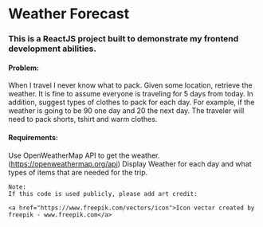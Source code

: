 # Weather Forecast

### This is a ReactJS project built to demonstrate my frontend development abilities.

#### Problem: 
When I travel I never know what to pack. Given some location, retrieve the weather. It is fine to assume everyone is traveling for 5 days from today. In addition, suggest types of clothes to pack for each day. For example, if the weather is going to be 90 one day and 20 the next day. The traveler will need to pack shorts, tshirt and warm clothes.

#### Requirements:
Use OpenWeatherMap API to get the weather. (https://openweathermap.org/api)
Display Weather for each day and what types of items that are needed for the trip.


    
```
Note:
If this code is used publicly, please add art credit:

<a href="https://www.freepik.com/vectors/icon">Icon vector created by freepik - www.freepik.com</a>
```